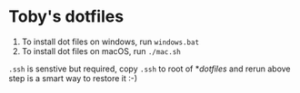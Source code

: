 # Toby's dotfiles

1. To install dot files on windows, run `windows.bat`
2. To install dot files on macOS, run `./mac.sh`

`.ssh` is senstive but required, copy `.ssh` to root of **dotfiles* and rerun above step is a smart way to restore it :-)
